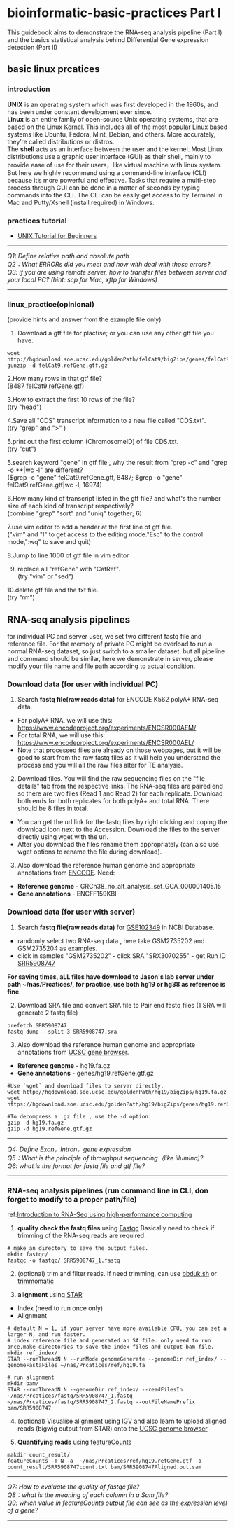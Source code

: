 # bioinformatic-basic-practices   Part I

This guidebook aims to demonstrate the RNA-seq analysis pipeline (Part I) and the basics statistical analysis behind Differential Gene expression detection (Part II) 

## basic linux prcatices  

### introduction
**UNIX** is an operating system which was first developed in the 1960s, and has been under constant development ever since.  
**Linux** is an entire family of open-source Unix operating systems, that are based on the Linux Kernel. This includes all of the most popular Linux based systems like Ubuntu, Fedora, Mint, Debian, and others. More accurately, they’re called distributions or distros.  
The **shell** acts as an interface between the user and the kernel. Most Linux distributions use a graphic user interface (GUI) as their shell, mainly to provide ease of use for their users，like virtual machine with linux system.  But here we highly recommend using a command-line interface (CLI) because it’s more powerful and effective. Tasks that require a multi-step process through GUI can be done in a matter of seconds by typing commands into the CLI.  The CLI can be easily get access to by Terminal in Mac and Putty/Xshell (install required) in Windows.

### practices tutorial
  - [UNIX Tutorial for Beginners](http://www.ee.surrey.ac.uk/Teaching/Unix/)

*************************************************************
*Q1: Define relative path and absolute path*  
*Q2：What ERRORs did you meet and how with deal with those errors?*  
*Q3: if you are using remote server, how to transfer files between server and your local PC? (hint: scp for Mac, xftp for Windows)*   
*************************************************************

### linux_practice(opinional) 
(provide hints and answer from the example file only)  

1. Download a gtf file for plactise; or you can use any other gtf file you have.
```
wget http://hgdownload.soe.ucsc.edu/goldenPath/felCat9/bigZips/genes/felCat9.refGene.gtf.gz
gunzip -d felCat9.refGene.gtf.gz
```

2.How many rows in that gtf file?    
(8487 felCat9.refGene.gtf)  
  
3.How to extract the first 10 rows of the file?  
(try "head")  
  
4.Save all "CDS" transcript information to a new file called "CDS.txt".  
(try "grep" and ">" )  
  
5.print out the first column (ChromosomeID) of file CDS.txt.  
(try "cut")

5.search keyword "gene" in gtf file , why the result from "grep -c" and "grep -o \*\*|wc -l" are different?  
($grep -c "gene" felCat9.refGene.gtf, 8487; $grep -o "gene" felCat9.refGene.gtf|wc -l, 16974)  

6.How many kind of transcript listed in the gtf file? and what's the number size of each kind of transcript respectively?  
(combine "grep" "sort" and "uniq" together; 6)  
  
7.use vim editor to add a header at the first line  of gtf file.  
("vim" and "I" to get access to the editing mode."Esc" to the control mode,":wq" to save and quit)  
  
8.Jump to line 1000 of gtf file in vim editor  
  
9. replace all "refGene" with "CatRef".  
(try "vim" or "sed")

10.delete gtf file and the txt file.  
(try "rm")  
    
    
## RNA-seq analysis pipelines  
for individual PC and server user, we set two different fastq file and reference file. For the memory of private PC might be overload to run a normal RNA-seq dataset, so just switch to a smaller dataset. but all pipeline and command should be similar, here we demonstrate in server, please modify your file name and file path according to actual condition.  


### Download data (for user with individual PC)

1.  Search **fastq file(raw reads data)** for ENCODE K562 polyA+ RNA-seq data.  
  - For polyA+ RNA, we will use this: https://www.encodeproject.org/experiments/ENCSR000AEM/
  - For total RNA, we will use this: https://www.encodeproject.org/experiments/ENCSR000AEL/
  - Note that processed files are already on those webpages, but it will be good to start from the raw fastq files as it will help you understand the process and you will all   the raw files alter for TE analysis.  
  
2. Download files. You will find the raw sequencing files on the "file details" tab from the respective links. The RNA-seq files are paired end so there are two files (Read 1 and Read 2) for each replicate. Download both ends for both replicates for both polyA+ and total RNA. There should be 8 files in total.
  - You can get the url link for the fastq files by right clicking and coping the download icon next to the Accession. Download the files to the server directly using wget with the url.
  - After you download the files rename them appropriately (can also use wget options to rename the file during download).
3. Also download the reference human genome and appropriate annotations from [ENCODE](https://www.encodeproject.org/data-standards/reference-sequences/). Need:
  - **Reference genome** - GRCh38_no_alt_analysis_set_GCA_000001405.15
  - **Gene annotations** - ENCFF159KBI  
  
  
### Download data (for user with server)  

1. Search **fastq file(raw reads data)** for [GSE102349](https://www.ncbi.nlm.nih.gov/geo/query/acc.cgi?acc=GSE102349) in NCBI Database.
  - randomly select two RNA-seq data , here take GSM2735202 and GSM2735204 as examples.
  - click in samples "GSM2735202" - click SRA "SRX3070255" - get Run ID [SRR5908747](https://trace.ncbi.nlm.nih.gov/Traces/sra/?run=SRR5908747)
  
 **For saving times, aLL files have download to Jason's lab server under path ~/nas/Prcatices/, for practice, use both hg19 or hg38 as reference is fine**
 
2. Download SRA file and convert SRA file to Pair end fastq files (1 SRA will generate 2 fastq file)
  ```
  prefetch SRR5908747
  fastq-dump --split-3 SRR5908747.sra
  ```
  
3.  Also download the reference human genome and appropriate annotations from [UCSC gene browser](https://hgdownload.soe.ucsc.edu/downloads.html#human).
  - **Reference genome** - hg19.fa.gz  
  - **Gene annotations** - genes/hg19.refGene.gtf.gz  
  ```
  #Use `wget` and download files to server directly.
  wget http://hgdownload.soe.ucsc.edu/goldenPath/hg19/bigZips/hg19.fa.gz
  wget https://hgdownload.soe.ucsc.edu/goldenPath/hg19/bigZips/genes/hg19.refGene.gtf.gz
  
  #To decompress a .gz file , use the -d option:
  gzip -d hg19.fa.gz
  gzip -d hg19.refGene.gtf.gz
  ```
  
*************************************************************
*Q4: Define Exon，Intron，gene expression*  
*Q5：What is the principle of throughput sequencing（like illumina)?*  
*Q6: what is the format for fastq file and gtf file?*   
*************************************************************




  
### RNA-seq analysis pipelines  (run command line in CLI, don forget to modify to a proper path/file)  
ref:[Introduction to RNA-Seq using high-performance computing](https://hbctraining.github.io/Intro-to-rnaseq-hpc-O2/lessons/03_alignment.html)  

1. **quality check the fastq files** using [Fastqc](https://www.bioinformatics.babraham.ac.uk/projects/fastqc/) Basically need to check if trimming of the RNA-seq reads are required.  
```
# make an directory to save the output files.
mkdir fastqc/
fastqc -o fastqc/ SRR5908747_1.fastq
```  

2. (optional)  trim and filter reads.
If need trimming, can use [bbduk.sh](https://jgi.doe.gov/data-and-tools/bbtools/bb-tools-user-guide/bbduk-guide/) or [trimmomatic](http://www.usadellab.org/cms/?page=trimmomatic)
  
3. **alignment** using [STAR](https://github.com/alexdobin/STAR)  
- Index (need to run once only)
- Alignment 

```
# default N = 1, if your server have more available CPU, you can set a larger N, and run faster.
# index reference file and generated an SA file. only need to run once,make directories to save the index files and output bam file.
mkdir ref_index/
STAR --runThreadN N --runMode genomeGenerate --genomeDir ref_index/ --genomeFastaFiles ~/nas/Prcatices/ref/hg19.fa

# run alignment
mkdir bam/
STAR --runThreadN N --genomeDir ref_index/ --readFilesIn ~/nas/Prcatices/fastq/SRR5908747_1.fastq ~/nas/Prcatices/fastq/SRR5908747_2.fastq --outFileNamePrefix bam/SRR5908747
```

  
4. (optional)  Visualise alignment using [IGV](https://software.broadinstitute.org/software/igv/) and also learn to upload aligned reads (bigwig output from STAR) onto the [UCSC genome browser](https://genome.ucsc.edu/)  


5. **Quantifying reads** using [featureCounts](http://subread.sourceforge.net/)  
```
makdir count_result/
featureCounts -T N -a  ~/nas/Prcatices/ref/hg19.refGene.gtf -o count_result/SRR5908747count.txt bam/SRR5908747Aligned.out.sam
``` 


*************************************************************
*Q7: How to evaluate the quality of fastqc file?*  
*Q8：what is the meaning of each column in a Sam file?*  
*Q9: which value in featureCounts output file can see as the expression level of a gene?*   
*************************************************************



  
 
  
  

